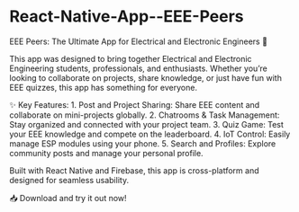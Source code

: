 # React-Native-App--EEE-Peers
 EEE Peers: The Ultimate App for Electrical and Electronic Engineers 🎥

This app was designed to bring together Electrical and Electronic Engineering students, professionals, and enthusiasts. Whether you’re looking to collaborate on projects, share knowledge, or just have fun with EEE quizzes, this app has something for everyone.

✨ Key Features:
	1.	Post and Project Sharing: Share EEE content and collaborate on mini-projects globally.
	2.	Chatrooms & Task Management: Stay organized and connected with your project team.
	3.	Quiz Game: Test your EEE knowledge and compete on the leaderboard.
	4.	IoT Control: Easily manage ESP modules using your phone.
	5.	Search and Profiles: Explore community posts and manage your personal profile.

Built with React Native and Firebase, this app is cross-platform and designed for seamless usability.

📥 Download and try it out now!

